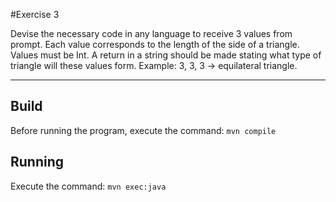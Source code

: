 #Exercise 3

Devise the necessary code in any language to receive 3 values from prompt. Each value corresponds to the length of the side of a triangle. Values must be Int. A return in a string should be made stating what type of triangle will these values form. Example: 3, 3, 3 -> equilateral triangle.

---
## Build
Before running the program, execute the command:
`mvn compile`

## Running
Execute the command:
`mvn exec:java`
